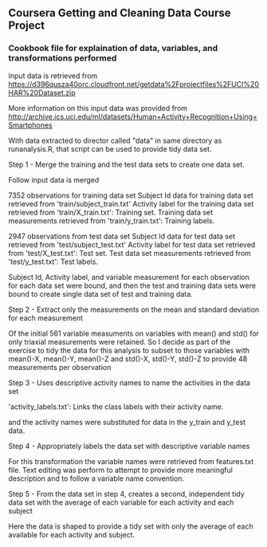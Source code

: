 ## Coursera Getting and Cleaning Data Course Project
### Cookbook file for explaination of data, variables, and transformations performed

Input data is retrieved from 
https://d396qusza40orc.cloudfront.net/getdata%2Fprojectfiles%2FUCI%20HAR%20Dataset.zip

More information on this input data was provided from
http://archive.ics.uci.edu/ml/datasets/Human+Activity+Recognition+Using+Smartphones


With data extracted to director called "data" in same directory as runanalysis.R, that script
can be used to provide tidy data set.  

Step 1 - Merge the training and the test data sets to create one data set.

Follow input data is merged

7352 observations for training  data set
Subject Id data for training data set retrieved from 'train/subject_train.txt'
Activity label for the training data set retrieved from 'train/X_train.txt': Training set.
Training data set measurements retrieved from 'train/y_train.txt': Training labels.

2947 observations from test data set
Subject Id data for test data set retrieved from 'test/subject_test.txt'
Activity label for test data set retrieved from 'test/X_test.txt': Test set.
Test data set measurements retrieved from 'test/y_test.txt': Test labels.

Subject Id, Activity label, and variable measurement for each observation for each data set were bound,
and then the test and training data sets were bound to create single data set of test and training data.

Step 2 - Extract only the measurements on the mean and standard deviation for each measurement

Of the initial 561 variable measuments on variables with mean() and std() for only triaxial measurements 
were retained.  So I decide as part of the exercise to tidy the data for this analysis to subset to those 
variables with mean()-X, mean()-Y, mean()-Z and std()-X, std()-Y, std()-Z to provide 48 
measurements per observation

Step 3 - Uses descriptive activity names to name the activities in the data set

'activity_labels.txt': Links the class labels with their activity name.

and the activity names were substituted for data in the y_train and y_test data.

Step 4 - Appropriately labels the data set with descriptive variable names

For this transformation the variable names were retrieved from features.txt file.  Text editing was perform to
attempt to provide more meaningful description and to follow a variable name convention.

Step 5 - From the data set in step 4, creates a second, independent tidy data set 
with the average of each variable for each activity and each subject

Here the data is shaped to provide a tidy set with only the average of each available for each activity
and subject.

